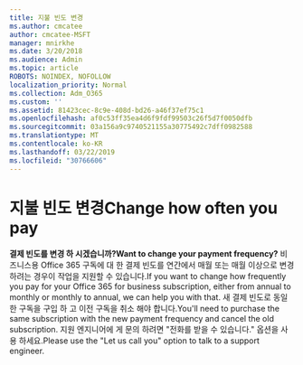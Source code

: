 ```yaml
---
title: 지불 빈도 변경
ms.author: cmcatee
author: cmcatee-MSFT
manager: mnirkhe
ms.date: 3/20/2018
ms.audience: Admin
ms.topic: article
ROBOTS: NOINDEX, NOFOLLOW
localization_priority: Normal
ms.collection: Adm_O365
ms.custom: ''
ms.assetid: 81423cec-8c9e-408d-bd26-a46f37ef75c1
ms.openlocfilehash: af0c53ff35ea4d6f9fdf99503c26f5d7f0050dfb
ms.sourcegitcommit: 03a156a9c9740521155a30775492c7dff0982588
ms.translationtype: MT
ms.contentlocale: ko-KR
ms.lasthandoff: 03/22/2019
ms.locfileid: "30766606"
---
```

# <a name="change-how-often-you-pay"></a><span data-ttu-id="e7785-102">지불 빈도 변경</span><span class="sxs-lookup"><span data-stu-id="e7785-102">Change how often you pay</span></span>

 <span data-ttu-id="e7785-103">**결제 빈도를 변경 하 시겠습니까?**</span><span class="sxs-lookup"><span data-stu-id="e7785-103">**Want to change your payment frequency?**</span></span> <span data-ttu-id="e7785-104">비즈니스용 Office 365 구독에 대 한 결제 빈도를 연간에서 매월 또는 매월 이상으로 변경 하려는 경우이 작업을 지원할 수 있습니다.</span><span class="sxs-lookup"><span data-stu-id="e7785-104">If you want to change how frequently you pay for your Office 365 for business subscription, either from annual to monthly or monthly to annual, we can help you with that.</span></span> <span data-ttu-id="e7785-105">새 결제 빈도로 동일한 구독을 구입 하 고 이전 구독을 취소 해야 합니다.</span><span class="sxs-lookup"><span data-stu-id="e7785-105">You'll need to purchase the same subscription with the new payment frequency and cancel the old subscription.</span></span> <span data-ttu-id="e7785-106">지원 엔지니어에 게 문의 하려면 "전화를 받을 수 있습니다." 옵션을 사용 하세요.</span><span class="sxs-lookup"><span data-stu-id="e7785-106">Please use the "Let us call you" option to talk to a support engineer.</span></span> 
  

